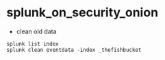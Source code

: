 # splunk_on_security_onion

- clean old data
```
splunk list index
splunk clean eventdata -index _thefishbucket
```
